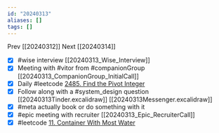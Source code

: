 ```yaml
---
id: "20240313"
aliases: []
tags: []
---
```


Prev  [[20240312]]
Next [[20240314]]

- [x] #wise interview [[20240313_Wise_Interview]]
- [x] Meeting with #vitor from #companionGroup [[20240313_CompanionGroup_InitialCall]]
- [x] Daily #leetcode [2485. Find the Pivot Integer](https://leetcode.com/problems/find-the-pivot-integer/)
- [x] Follow along with a #system_design question [[20240313Tinder.excalidraw]] [[20240313Messenger.excalidraw]]
- [x] #meta actually book or do something with it
- [x] #epic meeting with recruiter [[20240313_Epic_RecruiterCall]]
- [x]  #leetcode [11. Container With Most Water](https://leetcode.com/problems/container-with-most-water/)